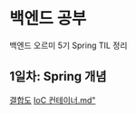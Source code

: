 # 백엔드 공부
백엔드 오르미 5기 Spring TIL 정리

## 1일차: Spring 개념
<a href="TIL/결합도.md">결합도</a>
<a href="TIL/IoC 컨테이너.md">IoC 컨테이너.md"</a>
